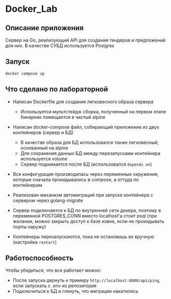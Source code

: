 # Docker_Lab

## Описание приложения

Сервер на Go, реализующий API для создания тендеров и предложений для них. В качестве СУБД используется Postgres

## Запуск

`docker compose up`

##  Что сделано по лабораторной

- Написан Dockerfile для создания легковесного образа сервера
  - Используется мультстейдж сборка, полученный на первом этапе бинарник помещается в чистый alpine

- Написан docker-compose файл, собирающий приложение из двух контейнеров (сервер и БД)
  - В качестве образа для БД использовался также легковесный, основанный на alpine
  - Для сохранения данных БД между перезапусками контейнера используется volume
  - Сервер поднимается после БД (использовался `depends on`)

- Вся конфигурация производилась через переменные окружения, которые сначала прокидывались в compose, а оттуда по контейнерам

- Реализован механизм автомиграций при запуске контейнера с сервером через golang-migrate

- Сервер подключается к БД по внутренней сети докера, поэтому в переменной POSTGRES_CONN вместо localhost'а стоит psql (при желании, можно закрыть доступ к базе извне, если не прокидывать порты наружу)

- Контейнеры перезапускаются, пока не остановишь их вручную (настройка `restart`)

## Работоспособность

Чтобы убедиться, что все работает можно:
- После запуска дернуть к примеру `http://localhost:8080/api/ping`, если запускать с .env из репозитория
- Подключиться к БД и глянуть, что миграции накатились
